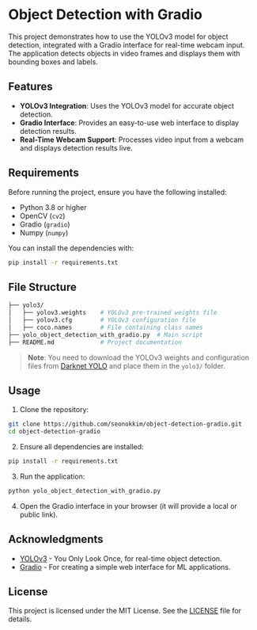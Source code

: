 # Object Detection with Gradio

This project demonstrates how to use the YOLOv3 model for object detection, integrated with a Gradio interface for real-time webcam input. The application detects objects in video frames and displays them with bounding boxes and labels.

## Features

- **YOLOv3 Integration**: Uses the YOLOv3 model for accurate object detection.
- **Gradio Interface**: Provides an easy-to-use web interface to display detection results.
- **Real-Time Webcam Support**: Processes video input from a webcam and displays detection results live.

## Requirements

Before running the project, ensure you have the following installed:

- Python 3.8 or higher
- OpenCV (`cv2`)
- Gradio (`gradio`)
- Numpy (`numpy`)

You can install the dependencies with:

```bash
pip install -r requirements.txt
```

## File Structure

```bash
├── yolo3/
│   ├── yolov3.weights    # YOLOv3 pre-trained weights file
│   ├── yolov3.cfg        # YOLOv3 configuration file
│   ├── coco.names        # File containing class names
├── yolo_object_detection_with_gradio.py  # Main script
├── README.md             # Project documentation

```

> **Note**: You need to download the YOLOv3 weights and configuration files from [Darknet YOLO](https://pjreddie.com/darknet/yolo/) and place them in the `yolo3/` folder.


## Usage
1.	Clone the repository:
  ```bash
  git clone https://github.com/seonokkim/object-detection-gradio.git
  cd object-detection-gradio
  ```
2. Ensure all dependencies are installed:
  ```bash
  pip install -r requirements.txt  
  ```
3.	Run the application:
  ```bash
  python yolo_object_detection_with_gradio.py
  ```
4.	Open the Gradio interface in your browser (it will provide a local or public link).


## Acknowledgments

- [YOLOv3](https://arxiv.org/pdf/1804.02767) - You Only Look Once, for real-time object detection.
- [Gradio](https://gradio.app/) - For creating a simple web interface for ML applications.

## License

This project is licensed under the MIT License. See the [LICENSE](LICENSE) file for details.
